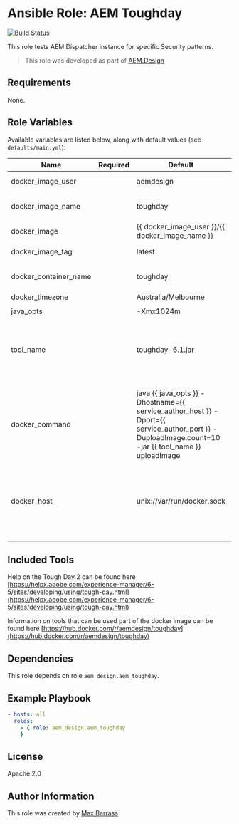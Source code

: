 # Ansible Role: AEM Toughday

[![Build Status](https://travis-ci.org/aem-design/ansible-role-aem-toughday.svg?branch=master)](https://travis-ci.org/aem-design/ansible-role-aem-toughday)

This role tests AEM Dispatcher instance for specific Security patterns.
> This role was developed as part of
> [AEM.Design](http://aem.design/)

## Requirements

None.

## Role Variables

Available variables are listed below, along with default values (see `defaults/main.yml`):

| Name                  	| Required 	| Default                                                                                                                                            	| Notes                                                                  	|
|-----------------------	|----------	|----------------------------------------------------------------------------------------------------------------------------------------------------	|------------------------------------------------------------------------	|
| docker_image_user     	|          	| aemdesign                                                                                                                                          	| docker user for image                                                  	|
| docker_image_name     	|          	| toughday                                                                                                                                           	| docker image name                                                      	|
| docker_image          	|          	| {{ docker_image_user }}/{{ docker_image_name }}                                                                                                    	| full docker image                                                      	|
| docker_image_tag      	|          	| latest                                                                                                                                             	| docker image tag                                                       	|
| docker_container_name 	|          	| toughday                                                                                                                                           	| default container name                                                 	|
| docker_timezone       	|          	| Australia/Melbourne                                                                                                                                	| timezone                                                               	|
|                       	|          	|                                                                                                                                                    	|                                                                        	|
| java_opts             	|          	| -Xmx1024m                                                                                                                                          	| java options                                                           	|
| tool_name             	|          	| toughday-6.1.jar                                                                                                                                   	| tool to use toughday2-0.2.1.jar, toughday2-0.9.2.jar, toughday-6.1.jar 	|
|                       	|          	|                                                                                                                                                    	|                                                                        	|
|                       	|          	|                                                                                                                                                    	|                                                                        	|
| docker_command        	|          	| java {{ java_opts }} -Dhostname={{ service_author_host }} -Dport={{ service_author_port }} -DuploadImage.count=10 -jar {{ tool_name }} uploadImage 	| tool command                                                           	|
|                       	|          	|                                                                                                                                                    	|                                                                        	|
| docker_host           	|          	| unix://var/run/docker.sock                                                                                                                         	| host where to run the docker container for executing pyaem2 commands   	|
|                       	|          	|                                                                                                                                                    	|                                                                        	|

## Included Tools

Help on the Tough Day 2 can be found here [https://helpx.adobe.com/experience-manager/6-5/sites/developing/using/tough-day.html](https://helpx.adobe.com/experience-manager/6-5/sites/developing/using/tough-day.html) 

Information on tools that can be used part of the docker image can be found here [https://hub.docker.com/r/aemdesign/toughday](https://hub.docker.com/r/aemdesign/toughday)

## Dependencies

This role depends on role `aem_design.aem_toughday`.

## Example Playbook

```yaml
- hosts: all
  roles:
    - { role: aem_design.aem_toughday
    }
```

## License

Apache 2.0

## Author Information

This role was created by [Max Barrass](https://aem.design/).